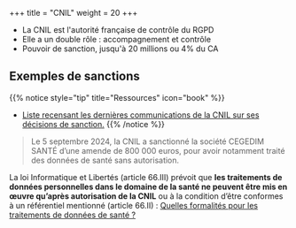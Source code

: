 +++
title = "CNIL"
weight = 20
+++

- La CNIL est l'autorité française de contrôle du RGPD
- Elle a un double rôle : accompagnement et contrôle
- Pouvoir de sanction, jusqu'à 20 millions ou 4% du CA

## Exemples de sanctions
{{% notice style="tip" title="Ressources" icon="book" %}}
- [Liste recensant les dernières communications de la CNIL sur ses décisions de sanction.](https://www.cnil.fr/fr/thematique/cnil/sanctions)
{{% /notice %}}

> Le 5 septembre 2024, la CNIL a sanctionné la société CEGEDIM SANTÉ d’une amende de 800 000 euros, pour avoir notamment traité des données de santé sans autorisation.

La loi Informatique et Libertés (article 66.III) prévoit que **les traitements de données personnelles dans le domaine de la santé ne peuvent être mis en œuvre qu’après autorisation de la CNIL** ou à la condition d’être conformes à un référentiel mentionné (article 66.II) : [Quelles formalités pour les traitements de données de santé ? ](https://www.cnil.fr/fr/quelles-formalites-pour-les-traitements-de-donnees-de-sante)